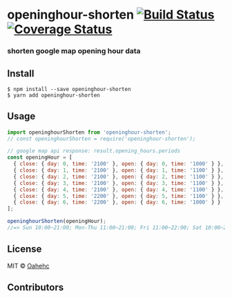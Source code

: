 # openinghour-shorten [![Build Status](https://travis-ci.org/oahehc/openinghour-shorten.svg?branch=develop)](https://travis-ci.org/oahehc/openinghour-shorten) [![Coverage Status](https://coveralls.io/repos/github/oahehc/openinghour-shorten/badge.svg?branch=master)](https://coveralls.io/github/oahehc/openinghour-shorten?branch=master)
### shorten google map opening hour data


## Install
```
$ npm install --save openinghour-shorten
$ yarn add openinghour-shorten
```


## Usage

```js
import openinghourShorten from 'openinghour-shorten';
// const openinghourShorten = require('openinghour-shorten');

// google map api response: result.opening_hours.periods
const openingHour = [
  { close: { day: 0, time: '2100' }, open: { day: 0, time: '1000' } },
  { close: { day: 1, time: '2100' }, open: { day: 1, time: '1100' } },
  { close: { day: 2, time: '2100' }, open: { day: 2, time: '1100' } },
  { close: { day: 3, time: '2100' }, open: { day: 3, time: '1100' } },
  { close: { day: 4, time: '2100' }, open: { day: 4, time: '1100' } },
  { close: { day: 5, time: '2200' }, open: { day: 5, time: '1100' } },
  { close: { day: 6, time: '2200' }, open: { day: 6, time: '1000' } }
];

openinghourShorten(openingHour);
//=> Sun 10:00~21:00; Mon-Thu 11:00~21:00; Fri 11:00~22:00; Sat 10:00~22:00
```


## License
MIT © [Oahehc](https://github.com/oahehc)


## Contributors
